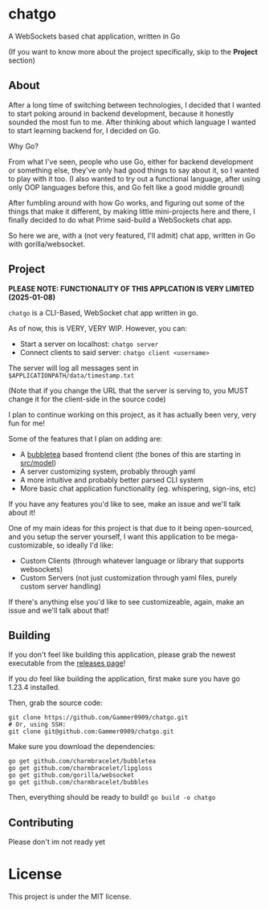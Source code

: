 # chatgo

A WebSockets based chat application, written in Go

(If you want to know more about the project specifically, skip to the **Project** section)

## About

After a long time of switching between technologies, I decided that I wanted to start poking around in backend development, because it honestly sounded the most fun to me. After thinking about which language I wanted to start learning backend for, I decided on Go.

Why Go?

From what I've seen, people who use Go, either for backend development or something else, they've only had good things to say about it, so I wanted to play with it too. (I also wanted to try out a functional language, after using only OOP languages before this, and Go felt like a good middle ground)

After fumbling around with how Go works, and figuring out some of the things that make it different, by making little mini-projects here and there, I finally decided to do what Prime said-build a WebSockets chat app.

So here we are, with a (not very featured, I'll admit) chat app, written in Go with gorilla/websocket.

## Project

**PLEASE NOTE: FUNCTIONALITY OF THIS APPLCATION IS VERY LIMITED (2025-01-08)**

`chatgo` is a CLI-Based, WebSocket chat app written in go.

As of now, this is VERY, VERY WIP. However, you can:
* Start a server on localhost: `chatgo server`
* Connect clients to said server: `chatgo client <username>`

The server will log all messages sent in `$APPLICATIONPATH/data/timestamp.txt`

(Note that if you change the URL that the server is serving to, you MUST change it for the client-side in the source code)

I plan to continue working on this project, as it has actually been very, very fun for me!

Some of the features that I plan on adding are:
* A [bubbletea](https://github.com/charmbracelet/bubbletea) based frontend client (the bones of this are starting in [src/model](https://github.com/Gammer0909/chatgo))
* A server customizing system, probably through yaml
* A more intuitive and probably better parsed CLI system
* More basic chat application functionality (eg. whispering, sign-ins, etc)

If you have any features you'd like to see, make an issue and we'll talk about it!

One of my main ideas for this project is that due to it being open-sourced, and you setup the server yourself, I want this application to be mega-customizable, so ideally I'd like:
* Custom Clients (through whatever language or library that supports websockets)
* Custom Servers (not just customization through yaml files, purely custom server handling)

If there's anything else you'd like to see customizeable, again, make an issue and we'll talk about that!

## Building

If you don't feel like building this application, please grab the newest executable from the [releases page](https://github.com/Gammer0909/chatgo/releases)!

If you *do* feel like building the application, first make sure you have go 1.23.4 installed.

Then, grab the source code:
```
git clone https://github.com/Gammer0909/chatgo.git
# Or, using SSH:
git clone git@github.com:Gammer0909/chatgo.git
```

Make sure you download the dependencies:
```
go get github.com/charmbracelet/bubbletea
go get github.com/charmbracelet/lipgloss
go get github.com/gorilla/websocket
go get github.com/charmbracelet/bubbles
```
Then, everything should be ready to build!
`go build -o chatgo`

## Contributing

Please don't
im not ready yet

# License

This project is under the MIT license.
